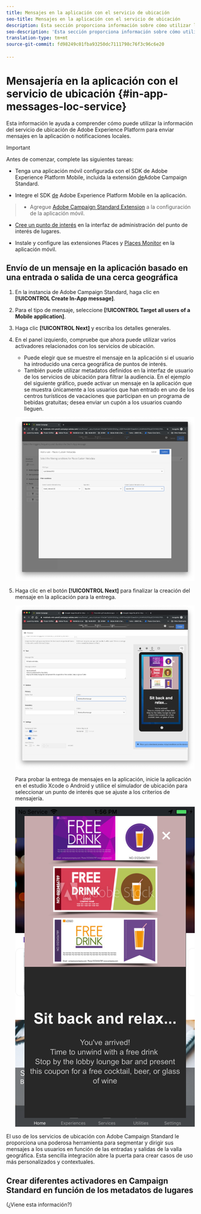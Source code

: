 ```yaml
---
title: Mensajes en la aplicación con el servicio de ubicación
seo-title: Mensajes en la aplicación con el servicio de ubicación
description: Esta sección proporciona información sobre cómo utilizar la mensajería push en Campaign Standard con mensajes en la aplicación en Campaign Standard.
seo-description: 'Esta sección proporciona información sobre cómo utilizar la "mensajería push en Campaign Standard" con mensajes en la aplicación en Campaign Standard. '
translation-type: tm+mt
source-git-commit: fd98249c01fba93250dc7111798c76f3c96c6e20

---
```



# Mensajería en la aplicación con el servicio de ubicación {#in-app-messages-loc-service}

Esta información le ayuda a comprender cómo puede utilizar la información del servicio de ubicación de Adobe Experience Platform para enviar mensajes en la aplicación o notificaciones locales.

>[!IMPORTANT]
>
>Antes de comenzar, complete las siguientes tareas:
>
>* Tenga una aplicación móvil configurada con el SDK de Adobe Experience Platform Mobile, incluida la extensión [de](https://aep-sdks.gitbook.io/docs/using-mobile-extensions/adobe-campaign-standard)Adobe Campaign Standard.
   >
   >
* Integre el SDK [de](https://aep-sdks.gitbook.io/docs/getting-started/get-the-sdk) Adobe Experience Platform Mobile en la aplicación.
>* Agregue [Adobe Campaign Standard Extension](https://aep-sdks.gitbook.io/docs/using-mobile-extensions/adobe-campaign-standard) a la configuración de la aplicación móvil.
   >
   >
* [Cree un punto de interés](/help/poi-mgmt-ui/create-a-poi-ui.md) en la interfaz de administración del punto de interés de lugares.
   >
   >
* Instale y configure las extensiones [](/help/places-ext-aep-sdks/places-extension/places-extension.md) Places y [Places Monitor](/help/places-ext-aep-sdks/places-monitor-extension/places-monitor-extension.md) en la aplicación móvil.


## Envío de un mensaje en la aplicación basado en una entrada o salida de una cerca geográfica

1. En la instancia de Adobe Campaign Standard, haga clic en **[!UICONTROL Create In-App message]**.
2. Para el tipo de mensaje, seleccione **[!UICONTROL Target all users of a Mobile application]**.
3. Haga clic **[!UICONTROL Next]** y escriba los detalles generales.
4. En el panel izquierdo, compruebe que ahora puede utilizar varios activadores relacionados con los servicios de ubicación.

   * Puede elegir que se muestre el mensaje en la aplicación si el usuario ha introducido una cerca geográfica de puntos de interés.
   * También puede utilizar metadatos definidos en la interfaz de usuario de los servicios de ubicación para filtrar la audiencia.
   En el ejemplo del siguiente gráfico, puede activar un mensaje en la aplicación que se muestra únicamente a los usuarios que han entrado en uno de los centros turísticos de vacaciones que participan en un programa de bebidas gratuitas; desea enviar un cupón a los usuarios cuando lleguen.

   !["Metadatos de lugares de mensajes en la aplicación"](/help/assets/last-entered-vacation.png)

5. Haga clic en el botón **[!UICONTROL Next]** para finalizar la creación del mensaje en la aplicación para la entrega.

   !["crear un evento"](/help/assets/prepare-ACS.png)

   Para probar la entrega de mensajes en la aplicación, inicie la aplicación en el estudio Xcode o Android y utilice el simulador de ubicación para seleccionar un punto de interés que se ajuste a los criterios de mensajería.

   !["cupón de bebida"](/help/assets/drink-coupon-on-app.png)


El uso de los servicios de ubicación con Adobe Campaign Standard le proporciona una poderosa herramienta para segmentar y dirigir sus mensajes a los usuarios en función de las entradas y salidas de la valla geográfica. Esta sencilla integración abre la puerta para crear casos de uso más personalizados y contextuales.

## Crear diferentes activadores en Campaign Standard en función de los metadatos de lugares

(¿Viene esta información?)
